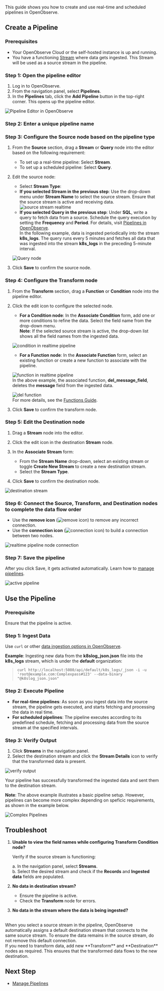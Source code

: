 This guide shows you how to create and use real-time and scheduled pipelines in OpenObserve.

## Create a Pipeline
### Prerequisites

- Your OpenObserve Cloud or the self-hosted instance is up and running.
- You have a functioning [Stream](https://openobserve.ai/docs/user-guide/streams/) where data gets ingested. This Stream will be used as a source stream in the pipeline.

### Step 1: Open the pipeline editor
1. Log in to OpenObserve.
2. From the navigation panel, select **Pipelines**.
3. In the **Pipelines** tab, click the **Add Pipeline** button in the top-right corner. 
This opens up the pipeline editor.

![Pipeline Editor in OpenObserve](https://github.com/openobserve/openobserve-docs/blob/new-docs/docs/images/Pipelines%20in%20O2.png)
### Step 2: Enter a unique pipeline name

### Step 3: Configure the Source node based on the pipeline type
1. From the **Source** section, drag a **Stream** or **Query** node into the editor based on the following requirement:

    - To set up a real-time pipeline: Select **Stream**.
    - To set up a scheduled pipeline: Select **Query**.

2. Edit the source node:

    - Select **Stream Type**:
    - **If you selected Stream in the previous step**: Use the drop-down menu under **Stream Name** to select the source stream. Ensure that the source stream is active and receiving data. 
    ![source stream realtime](https://github.com/openobserve/openobserve-docs/blob/new-docs/docs/images/Pipeline1-%20Source%20stream.png)
    - **If you selected Query in the previous step**: Under **SQL**, write a query to fetch data from a source. Schedule the query execution by setting the **Frequency** and **Period**. For details, visit [Pipelines in OpenObserve](https://github.com/openobserve/openobserve-docs/blob/new-docs/docs/user-guide/Pipelines/Pipelines-in-OpenObserve.md). <br>In the following example, data is ingested periodically into the stream **k8s_logs**. The query runs every 5 minutes and fetches all data that was ingested into the stream **k8s_logs** in the preceding 5-minute interval.
    <!-- This needs to be updated. On UI, the `Frequency` and `Period` have been restricted to be at least 5 -->
    <!--Updated the screenshot and the above sentence-->
    ![Query node](#)
     
3. Click **Save** to confirm the source node.


### Step 4: Configure the Transform node
1. From the **Transform** section, drag a **Function** or **Condition** node into the pipeline editor.
2. Click the edit icon to configure the selected node.

    - **For a Condition node**: In the **Associate Condition** form, add one or more conditions to refine the data. Select the field name from the drop-down menu. <br>**Note**: If the selected source stream is active, the drop-down list shows all the field names from the ingested data.

    ![condition in realtime pipeline](https://github.com/openobserve/openobserve-docs/blob/new-docs/docs/images/Pipeline3%20-%20Transform%20using%20condition.png)  
    
    - **For a Function node**: In the **Associate Function** form, select an existing function or create a new function to associate with the pipeline. 

    ![function in realtime pipeline](https://github.com/openobserve/openobserve-docs/blob/new-docs/docs/images/Pipeline4-%20Transform%20using%20functions.png)
    <br>
    In the above example, the associated function, **del_message_field**, deletes the **message** field from the ingested data. 
    
    ![del function](https://github.com/openobserve/openobserve-docs/blob/new-docs/docs/images/Pipeline5-%20Function%20to%20delete%20the%20message%20field.png)
    <br>
    For more details, see the [Functions Guide](https://openobserve.ai/docs/user-guide/functions/).

3. Click **Save** to confirm the transform node.

### Step 5: Edit the Destination node

1. Drag a **Stream** node into the editor.
2. Click the edit icon in the destination **Stream** node.
3. In the **Associate Stream** form:

    - From the **Stream Name** drop-down, select an existing stream or toggle **Create New Stream** to create a new destination stream.
    - Select the **Stream Type**.

4. Click **Save** to confirm the destination node.

![destination stream](https://github.com/openobserve/openobserve-docs/blob/new-docs/docs/images/Pipeline6-%20destination%20stream.png)
### Step 6: Connect the Source, Transform, and Destination nodes to complete the data flow order

- Use the **remove icon** (![remove icon](https://github.com/openobserve/openobserve-docs/blob/new-docs/docs/images/pipelines10-%20remove.png)) to remove any incorrect connection.
- Use the **connection icon** (![connection icon](https://github.com/openobserve/openobserve-docs/blob/new-docs/docs/images/pipelines11-%20connect%20icon.png)) to build a connection between two nodes.

![realtime pipeline node connection](https://github.com/openobserve/openobserve-docs/blob/new-docs/docs/images/Pipeline7-%20connect%20nodes.png)
### Step 7: Save the pipeline

After you click Save, it gets activated automatically. Learn how to [manage pipelines](#).

![active pipeline](https://github.com/openobserve/openobserve-docs/blob/new-docs/docs/images/Pipeline8-%20Save%20pipeline.png)


## Use the Pipeline

### Prerequisite
Ensure that the pipeline is active.

### Step 1: Ingest Data 

Use `curl` or other [data ingestion options in OpenObserve](https://openobserve.ai/docs/user-guide/ingestion/).

**Example**: Ingesting new data from the **k8slog_json.json** file into the **k8s_logs** stream, which is under the **default** organization:
> `curl http://localhost:5080/api/default/k8s_logs/_json -i -u 'root@example.com:Complexpass#123' --data-binary "@k8slog_json.json"`

### Step 2: Execute Pipeline 

- **For real-time pipelines**: As soon as you ingest data into the source stream, the pipeline gets executed, and starts fetching and processing the data in real time.
- **For scheduled pipelines**: The pipeline executes according to its predefined schedule, fetching and processing data from the source stream at the specified intervals.

### Step 3: Verify Output 
1. Click **Streams** in the navigation panel.
2. Select the destination stream and click the **Stream Details** icon to verify that the transformed data is present.  

![verify output](https://github.com/openobserve/openobserve-docs/blob/new-docs/docs/images/Pipeline9-%20output%20verification.png)

Your pipeline has successfully transformed the ingested data and sent them to the destination stream. <br>


<!-- This is great to demonstrate how to construct a simple straightforward pipeline. I would suggest to include a few screenshots of more comprehensive or complicated pipelines as examples to showcase its capabilities -->

**Note**: The above example illustrates a basic pipeline setup. However, pipelines can become more complex depending on speficic requirements, as shown in the example below. 

![Complex Pipelines](https://github.com/openobserve/openobserve-docs/blob/new-docs/docs/images/Pipelines13-complex%20pipeline.png)  

## Troubleshoot

1. **Unable to view the field names while configuring Transform Condition node?**  

    Verify if the source stream is functioning:

    a. In the navigation panel, select **Streams**. <br>
    b. Select the desired stream and check if the **Records** and **Ingested data** fields are populated.

2. **No data in destination stream?**

    - Ensure the pipeline is active.
    - Check the **Transform** node for errors.

3. **No data in the stream where the data is being ingested?**
<br>
When you select a source stream in the pipeline, OpenObserve automatically assigns a default destination stream that connects to the same source stream. To ensure the data remains in the source stream, do not remove this default connection. <br>
If you need to transform data, add new **Transform** and **Destination** nodes as required. This ensures that the transformed data flows to the new destination. 


<br>
<!-- I would call out another important character to watch out about pipeline  -->
<!-- The pipeline is implemented explicitly here, meaning, however a user configures a pipeline, the data flows as it shows on the UI. -->
<!-- This could be problematic if a user creates a pipeline with source stream `default` -> condition/function -> destination stream `default1` -->
<!-- With this setup, the user won't see any data in `default` anymore once this pipeline is enabled, which might not be user's intension -->
<!-- So, in the latest UI, when a source stream is added, a default destination stream to the same stream is added as well, so that the data is always going to be there, unless the user explicitly deletes this connection -->


## Next Step
- [Manage Pipelines](https://github.com/openobserve/openobserve-docs/blob/new-docs/docs/user-guide/Pipelines/Manage-Pipelines.md) 